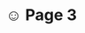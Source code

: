 # ☺ Page 3

<figure><img src="https://images.unsplash.com/photo-1701735168006-1c7cbb9caff9?crop=entropy&#x26;cs=srgb&#x26;fm=jpg&#x26;ixid=M3wxOTcwMjR8MHwxfHJhbmRvbXx8fHx8fHx8fDE3MDUzMzU3MDB8&#x26;ixlib=rb-4.0.3&#x26;q=85" alt=""><figcaption></figcaption></figure>
